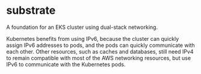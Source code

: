 # substrate
A foundation for an EKS cluster using dual-stack networking.

Kubernetes benefits from using IPv6, because the cluster can quickly assign IPv6 addresses to pods, and the pods can quickly communicate with each other. Other
resources, such as caches and databases, still need IPv4 to remain compatible with most of the AWS networking resources, but use IPv6 to communicate with the
Kubernetes pods.
